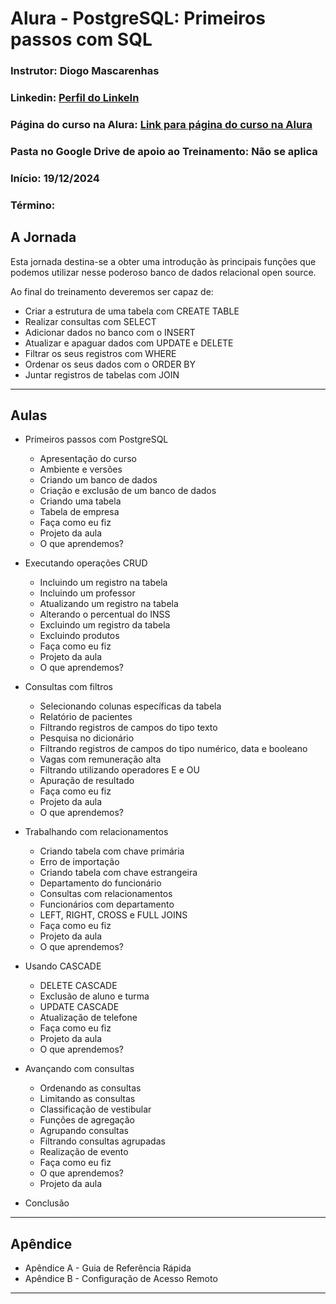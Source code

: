 # Alura - PostgreSQL: Primeiros passos com SQL

### **Instrutor**: Diogo Mascarenhas
### **Linkedin**: [Perfil do LinkeIn](linkedin.com/in/diogomascarenha)
### **Página do curso na Alura**: [Link para página do curso na Alura](https://cursos.alura.com.br/course/introducao-postgresql-primeiros-passos)
### **Pasta no Google Drive de apoio ao Treinamento**: Não se aplica
### **Início**: 19/12/2024
### **Término**: 

## A Jornada

Esta jornada destina-se a obter uma introdução às principais funções que podemos utilizar nesse poderoso banco de dados relacional open source.

Ao final do treinamento deveremos ser capaz de:

- Criar a estrutura de uma tabela com CREATE TABLE
- Realizar consultas com SELECT
- Adicionar dados no banco com o INSERT
- Atualizar e apaguar dados com UPDATE e DELETE
- Filtrar os seus registros com WHERE
- Ordenar os seus dados com o ORDER BY
- Juntar registros de tabelas com JOIN

---

## Aulas

- Primeiros passos com PostgreSQL
  - Apresentação do curso
  - Ambiente e versões
  - Criando um banco de dados
  - Criação e exclusão de um banco de dados
  - Criando uma tabela
  - Tabela de empresa
  - Faça como eu fiz
  - Projeto da aula
  - O que aprendemos?

- Executando operações CRUD
  - Incluindo um registro na tabela
  - Incluindo um professor
  - Atualizando um registro na tabela
  - Alterando o percentual do INSS
  - Excluindo um registro da tabela
  - Excluindo produtos
  - Faça como eu fiz
  - Projeto da aula
  - O que aprendemos?

- Consultas com filtros
  - Selecionando colunas específicas da tabela
  - Relatório de pacientes
  - Filtrando registros de campos do tipo texto
  - Pesquisa no dicionário
  - Filtrando registros de campos do tipo numérico, data e booleano
  - Vagas com remuneração alta
  - Filtrando utilizando operadores E e OU
  - Apuração de resultado
  - Faça como eu fiz
  - Projeto da aula
  - O que aprendemos?

- Trabalhando com relacionamentos
  - Criando tabela com chave primária
  - Erro de importação
  - Criando tabela com chave estrangeira
  - Departamento do funcionário
  - Consultas com relacionamentos
  - Funcionários com departamento
  - LEFT, RIGHT, CROSS e FULL JOINS
  - Faça como eu fiz
  - Projeto da aula
  - O que aprendemos?

- Usando CASCADE
  - DELETE CASCADE
  - Exclusão de aluno e turma
  - UPDATE CASCADE
  - Atualização de telefone
  - Faça como eu fiz
  - Projeto da aula
  - O que aprendemos?

- Avançando com consultas
  - Ordenando as consultas
  - Limitando as consultas
  - Classificação de vestibular
  - Funções de agregação
  - Agrupando consultas
  - Filtrando consultas agrupadas
  - Realização de evento
  - Faça como eu fiz
  - O que aprendemos?
  - Projeto da aula

- Conclusão

---

## Apêndice

- Apêndice A - Guia de Referência Rápida
- Apêndice B - Configuração de Acesso Remoto

---
